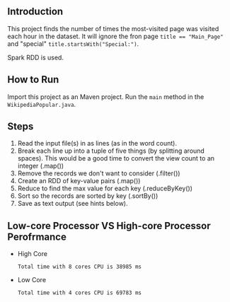 ## Introduction
This project finds the number of times the most-visited page was visited each hour in the dataset. It will ignore the fron page `title == "Main_Page"` and "special" `title.startsWith("Special:")`. 

Spark RDD is used. 

## How to Run
Import this project as an Maven project. Run the `main` method in the `WikipediaPopular.java`.

## Steps
1. Read the input file(s) in as lines (as in the word count).
2. Break each line up into a tuple of five things (by splitting around spaces). This would be a good time
to convert the view count to an integer (.map())
3. Remove the records we don't want to consider (.filter())
4. Create an RDD of key-value pairs (.map())
5. Reduce to find the max value for each key (.reduceByKey())
6. Sort so the records are sorted by key (.sortBy())
7. Save as text output (see hints below).

## Low-core Processor VS High-core Processor Perofrmance

* High Core

    `Total time with 8 cores CPU is 38985 ms`
    
* Low Core

    `Total time with 4 cores CPU is 69783 ms`
